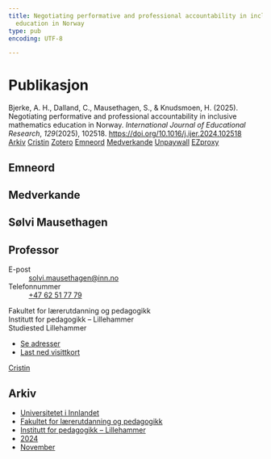 ```yaml
---
title: Negotiating performative and professional accountability in inclusive mathematics
  education in Norway
type: pub
encoding: UTF-8

---
```

<h1>Publikasjon</h1>
<article id="csl-bib-container-UN72HTDS" class="csl-bib-container">
  <div class="csl-bib-body"> <div class="csl-entry">Bjerke, A. H., Dalland, C., Mausethagen, S., &#38; Knudsmoen, H. (2025). Negotiating performative and professional accountability in inclusive mathematics education in Norway. <i>International Journal of Educational Research</i>, <i>129</i>(2025), 102518. <a href="https://doi.org/10.1016/j.ijer.2024.102518">https://doi.org/10.1016/j.ijer.2024.102518</a></div> </div>
  <div class="csl-bib-buttons">
    <a href="#taxonomy-article-UN72HTDS" alt="archive" class="csl-bib-button">Arkiv</a>
    <a href="https://app.cristin.no/results/show.jsf?id=2325211" alt="Cristin" class="csl-bib-button">Cristin</a>
    <a href="http://zotero.org/groups/5881554/items/UN72HTDS" alt="Zotero" class="csl-bib-button">Zotero</a>
    <a href="#keywords-article-UN72HTDS" alt="keywords" class="csl-bib-button">Emneord</a>
    <a href="#contributors-article-UN72HTDS" alt="contributors" class="csl-bib-button">Medverkande</a>
    <a href="https://doi.org/10.1016/j.ijer.2024.102518" alt="Unpaywall" class="csl-bib-button">Unpaywall</a>
    <a href="https://doi.org/10.1016/j.ijer.2024.102518" alt="EZproxy" class="csl-bib-button">EZproxy</a>
  </div>
  <div id="csl-bib-meta-container-UN72HTDS"></div>
</article>
<div id="csl-bib-meta-UN72HTDS" class="csl-bib-meta">
  <article id="keywords-article-UN72HTDS" class="keywords-article">
    <h1>Emneord</h1>
    
  </article>
  <article id="contributors-article-UN72HTDS" class="contributors-article">
    <h1>Medverkande</h1>
    <div class="personas"> <div class="vrtx-hinn-person-card"> <div class="photo"> <i class="lar la-user-circle missing-person"></i> </div> <div class="info"> <hgroup><h1>Sølvi Mausethagen</h1> <h2>Professor</h2> </hgroup><dl> <dt>E-post</dt> <dd> <a href="mailto:solvi.mausethagen@inn.no">solvi.mausethagen@inn.no</a> </dd> <dt>Telefonnummer</dt> <dd><a href="tel:+4762517779"> +47 62 51 77 79 </a></dd> </dl> <p> Fakultet for lærerutdanning og pedagogikk<br> Institutt for pedagogikk – Lillehammer<br> Studiested Lillehammer </p> <ul class="vrtx-hinn-links"> <li><a href="https://www.inn.no/finn-en-ansatt/solvi-mausethagen.html#vrtx-hinn-addresses">Se adresser</a></li> <li><a href="https://www.inn.no/finn-en-ansatt/solvi-mausethagen.html?vrtx=vcf">Last ned visittkort</a></li> </ul> </div> </div> <a href="https://app.cristin.no/persons/show.jsf?id=60275" alt="Cristin URL" class="personas-cristin">Cristin</a> </div>
  </article>
  <article id="taxonomy-article-UN72HTDS" class="taxonomy-article">
    <h1>Arkiv</h1>
    <ul>
      <li>
        <a href="/nn/archive/?key=3DCRN523">Universitetet i Innlandet</a>
      </li>
      <li>
        <a href="/nn/archive/?key=WYNZA47F">Fakultet for lærerutdanning og pedagogikk</a>
      </li>
      <li>
        <a href="/nn/archive/?key=L8MA547R">Institutt for pedagogikk – Lillehammer</a>
      </li>
      <li>
        <a href="/nn/archive/?key=RSMGWRJN">2024</a>
      </li>
      <li>
        <a href="/nn/archive/?key=DMGNLSEZ">November</a>
      </li>
    </ul>
  </article>
</div>
